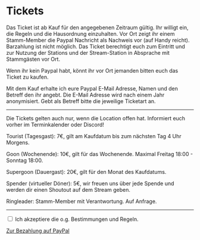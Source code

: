 # Tickets

Das Ticket ist ab Kauf für den angegebenen Zeitraum gültig. Ihr willigt ein, die Regeln und die Hausordnung einzuhalten.
Vor Ort zeigt ihr einem Stamm-Member die Paypal Nachricht als Nachweis vor (auf Handy reicht). Barzahlung ist nicht möglich. Das Ticket berechtigt euch zum Eintritt und zur Nutzung der Stations und der Stream-Station in Absprache mit Stammgästen vor Ort.

Wenn ihr kein Paypal habt, könnt ihr vor Ort jemanden bitten euch das Ticket zu kaufen.

Mit dem Kauf erhalte ich eure Paypal E-Mail Adresse, Namen und den Betreff den ihr angebt. Die E-Mail Adresse wird nach einem Jahr anonymisiert. Gebt als Betreff bitte die jeweilige Ticketart an.

<hr>

Die Tickets gelten auch nur, wenn die Location offen hat. Informiert euch vorher im Terminkalender oder Discord!
 
Tourist (Tagesgast): 7€, gilt am Kaufdatum bis zum nächsten Tag 4 Uhr Morgens.

Goon (Wochenende): 10€, gilt für das Wochenende. Maximal Freitag 18:00 - Sonntag 18:00.

Supergoon (Dauergast): 20€, gilt für den Monat des Kaufdatums.

Spender (virtueller Döner): 5€, wir freuen uns über jede Spende und werden dir einen Shoutout auf dem Stream geben.

Ringleader: Stamm-Member mit Verantwortung. Auf Anfrage.

<hr>

<input type="checkbox" id="gelesen" onclick="gelesen()"> Ich akzeptiere die o.g. Bestimmungen und Regeln.

<p id="text" style="display:none">
 
[Zur Bezahlung auf PayPal](https://paypal.me/madgearfgc/)

</p>
